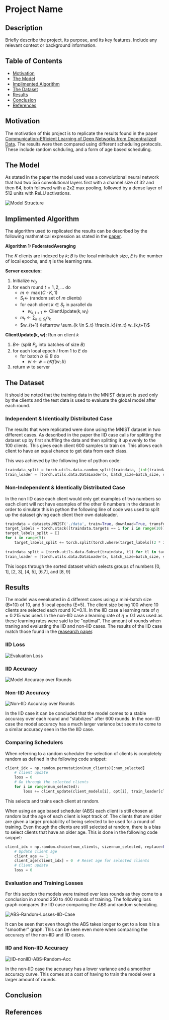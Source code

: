 # Project Name

## Description

Briefly describe the project, its purpose, and its key features. Include any relevant context or background information.

## Table of Contents

- [Motivation](#motivation)
- [The Model](#the-model)
- [Implimented Algorithm](#implimented-algorithm)
- [The Dataset](#the_dataset)
- [Results](#results)
- [Conclusion](#conclusion)
- [References](#references)

## Motivation

The motivation of this project is to replicate the results found in the paper [Communication-Efficient Learning of Deep Networks from Decentralized Data](https://arxiv.org/abs/1602.05629). The results were then compared using different scheduling
protocols. These include random schduling, and a form of age based scheduling.

## The Model

As stated in the paper the model used was a convolutional neural network that had two 5x5 convolutional layers first with a channel size of 32 and then 64, both followed with a 2x2 max pooling, followed by a dense layer of 512 units with ReLU activations. 
  
  ![Model Structure](images/CNNStructure.png)

## Implimented Algorithm
The algorithm used to replicated the results can be described by the following mathmatical expression as stated in the [paper](https://arxiv.org/abs/1602.05629).

**Algorithm 1: FederatedAveraging**

The $K$ clients are indexed by $k$; $B$ is the local minibatch size, $E$ is the number of local epochs, and $\eta$ is the learning rate.

**Server executes:**

1. Initialize $w_0$
2. for each round $t = 1, 2, ...$ do
   - $m \leftarrow \max(C \cdot K, 1)$
   - $S_t \leftarrow$ (random set of $m$ clients)
   - for each client $k \in S_t$ in parallel do
     - $w_{k,t+1} \leftarrow \text{ClientUpdate}(k, w_t)$
   - $m_t \leftarrow \sum_{k \in S_t} n_k$
   - $w_{t+1} \leftarrow \sum_{k \in S_t} \frac{n_k}{m_t} w_{k,t+1}$

**ClientUpdate(k, w):** Run on client $k$

1. $B \leftarrow$ (split $P_k$ into batches of size $B$)
2. for each local epoch $i$ from 1 to $E$ do
   - for batch $b \in B$ do
     - $w \leftarrow w - \eta \nabla f(w; b)$
3. return $w$ to server

## The Dataset

It should be noted that the training data in the MNIST dataset is used only by the clients and the test data is used to evaluate the global model after each round.

### Independent & Identically Distributed Case

The results that were replicated were done using the MNIST dataset in two different cases. As described in the paper the IID case calls for splitting the dataset up by first shuffling the data and then splitting it up evenly to the 100
clients. This gives each client 600 samples to train on. This allows each client to have an equal chance to get data from each class.

This was achieved by the following line of python code:

```python
traindata_split = torch.utils.data.random_split(traindata, [int(traindata.data.shape[0] / num_clients) for _ in range(num_clients)])
train_loader = [torch.utils.data.DataLoader(x, batch_size=batch_size, shuffle=True) for x in traindata_split]
```
### Non-Independent & Identically Distributed Case

In the non IID case each client would only get examples of two numbers so each client will not have examples of the other 8 numbers in the dataset
In order to simulate this in python the following line of code was used to split up the dataset giving each client their own dataloader.

```python
traindata = datasets.MNIST('./data', train=True, download=True, transform=transform)
target_labels = torch.stack([traindata.targets == i for i in range(10)])
target_labels_split = []
for i in range(5):
    target_labels_split += torch.split(torch.where(target_labels[(2 * i):(2 * (i + 1))].sum(0))[0], int(60000 / num_clients))
    
traindata_split = [torch.utils.data.Subset(traindata, tl) for tl in target_labels_split]
train_loader = [torch.utils.data.DataLoader(x, batch_size=batch_size, shuffle=True) for x in traindata_split]
```
This loops through the sorted dataset which selects groups of numbers [0, 1], [2, 3], [4, 5], [6,7], and [8, 9]
## Results

The model was evealuated in 4 different cases using a mini-batch size (B=10) of 10, and 5 local epochs (E=5). The client size being 100 where 10 clients are selected each round (C=0.1). In the IID case a learning rate of $\eta = 0.215$ was used.
In the non-IID case a learning rate of $\eta = 0.1$ was used as these learning rates were said to be "optimal". The amount of rounds when traning and evaluating the IID and non-IID cases. The results of the IID case match those found in the [reasearch paper](https://arxiv.org/abs/1602.05629).

### IID Loss
![Evaluation Loss](images/IIDEvaluationLosses.png)

### IID Accuracy
![Model Accuracy over Rounds](images/IIDAccuracy.png) 

### Non-IID Accuracy
![Non-IID Accuracy over Rounds](images/Non-IID-Acc.png)

In the IID case it can be concluded that the model comes to a stable accuracy over each round and "stabilizes" after 600 rounds. In the non-IID case the model accuracy has a much larger variance but seems to come to a similar accuracy seen in the the IID case.

### Comparing Schedulers

When referring to a random scheduler the selection of clients is completely random as defined in the following code snippet:

```python
client_idx = np.random.permutation(num_clients)[:num_selected]
    # client update
    loss = 0
    # Go through the selected clients
    for i in range(num_selected):
        loss += client_update(client_models[i], opt[i], train_loader[client_idx[i]], epochs=epochs)
```

This selects and trains each client at random.

When using an age based scheduler (ABS) each client is still chosen at random but the age of each client is kept track of. The clients that are older are given a larger probability of being selected to be used for a round of training. Even though the clients are still selected at random, there is a bias to select clients that have an older age. This is done in the following code snippet:

```python
client_idx = np.random.choice(num_clients, size=num_selected, replace=False, p=probabilities)
    # Update client age
    client_age += 1
    client_age[client_idx] = 0  # Reset age for selected clients
    # Client update
    loss = 0
```
### Evaluation and Training Losses

For this section the models were trained over less rounds as they come to a conclusion in around 250 to 400 rounds of training. The following loss graph compares the IID case comparing the ABS and random scheduling.

![ABS-Random-Losses-IID-Case](images/EvaluationAndTrainingLoss.png)

It can be seen that even though the ABS takes longer to get to a loss it is a "smoother" graph. This can be seen even more when comparing the accuracy of the non-IID and IID cases.

### IID and Non-IID Accuracy

![IID-nonIID-ABS-Random-Acc](images/Accuracies.png)

In the non-IID case the accuracy has a lower variance and a smoother accuracy curve. This comes at a cost of having to train the model over a larger amount of rounds.

## Conclusion

## References
